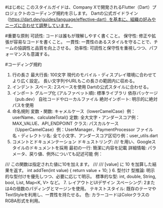 #はじめに
このスタイルガイドは、Company Xで開発されるFlutter（Dart）プロジェクトのコーディング規約を示します。
Dartの公式ガイドライン（https://dart.dev/guides/language/effective-dart）を基本に、組織の好みやニーズに合わせて調整しています。

#重要な原則
可読性: コードは誰もが理解しやすく書くこと。
保守性: 修正や拡張が容易なコードを書くこと。
一貫性: 一貫性のあるスタイルを守ることで、チームの協調性と品質を向上させる。
効率性: 可読性と保守性を重視しつつ、パフォーマンスも意識する。

#コーディング規約
1. 行の長さ
最大行長: 100文字
現代のモバイル・ディスプレイ環境に合わせてより広く設定。
長い文字列やURLもこの長さの範囲内に収める。
2. インデント
スペース: 2スペースを使用
Dartの公式スタイルに合わせる。
3. インポート
グループ化 (アルファベット順):
標準ライブラリ
依存パッケージ（pub.dev）
自社コードやローカルファイル
絶対インポート: 明示的に絶対パスを使用
4. 命名規則
変数・関数: キャメルケース（lowerCamelCase）例：userName、calculateTotal()
定数: 全大文字・アンダースコア例：MAX_VALUE、API_ENDPOINT
クラス: パスカルケース（UpperCamelCase）例：UserManager、PaymentProcessor
ファイル名・ディレクトリ名: 全て小文字、アンダースコア区切り例：user_utils.dart
5. コメントとドキュメンテーション
ドキュストリング: /// を用い、Googleスタイルのドキュメントを採用
最初の一行: 簡潔に内容を記載
詳細情報: パラメータ、戻り値、例外についても記述可能
例：

/// この関数は指定された値に10を加えます。
/// 
/// [value] に 10 を加算した結果を返す。
int addTen(int value) {
  return value + 10;
}
6. 型付け
型推論: 明示的な型付けを優先しつつ、必要に応じて明示。
標準的な型: int, double, String, bool, List<T>, Map<K, V> など。
7. レイアウトとUIデザイン
スペーシング: 2または4の倍数のパディングとマージンを使用。
テキストスタイル: 既存のテーマやTextStyleを利用し、一貫性を持たせる。
色: カラーコードはColorクラスのRGBA形式を利用。